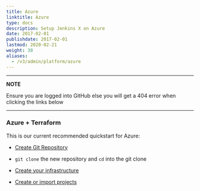 ```yaml
---
title: Azure
linktitle: Azure
type: docs
description: Setup Jenkins X on Azure
date: 2017-02-01
publishdate: 2017-02-01
lastmod: 2020-02-21
weight: 30
aliases:
  - /v3/admin/platform/azure
---
```


---
**NOTE**

Ensure you are logged into GitHub else you will get a 404 error when clicking the links below

---

### Azure + Terraform

This is our current recommended quickstart for Azure:

*  <a href="https://github.com/jx3-gitops-repositories/jx3-azure-terraform/generate" target="github" class="btn bg-primary text-light">Create Git Repository</a> 

* `git clone` the new repository and `cd`  into the git clone

*  <a href="https://github.com/jx3-gitops-repositories/jx3-azure-terraform/blob/master/README.md" 
    target="github" class="btn bg-primary text-light" 
    title="use your new git repository to create your cloud infrastructure and install Jenkins X">
    Create your infrastructure
  </a> 

*  <a href="/docs/v3/develop/create-project/" class="btn bg-primary text-light">Create or import projects</a>